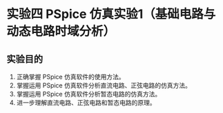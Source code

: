 # 实验四 PSpice 仿真实验1（基础电路与动态电路时域分析）

## 实验目的

1. 正确掌握 PSpice 仿真软件的使用方法。
2. 掌握运用 PSpice 仿真软件分析直流电路、正弦电路的仿真方法。
3. 掌握运用 PSpice 仿真软件分析暂态电路的仿真方法。
4. 进一步理解直流电路、正弦电路和暂态电路的原理。
